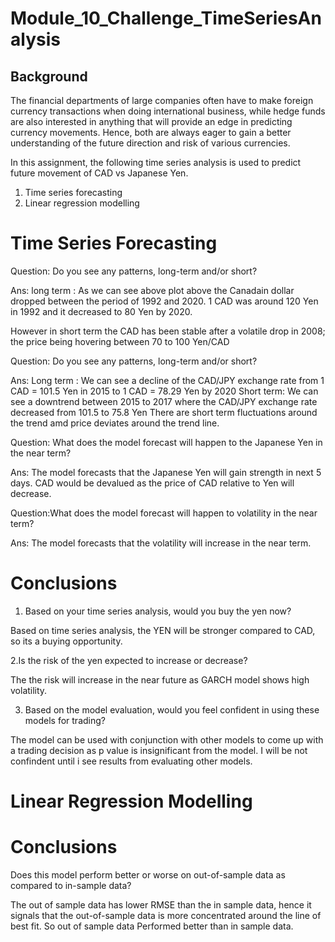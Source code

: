 # Module_10_Challenge_TimeSeriesAnalysis
## Background

The financial departments of large companies often have to make foreign currency transactions when doing international business, while hedge funds are also interested in anything that will provide an edge in predicting currency movements. Hence, both are always eager to gain a better understanding of the future direction and risk of various currencies. 

In this assignment, the following time series analysis is used to predict future movement of CAD vs Japanese Yen.

1. Time series forecasting
2. Linear regression modelling

# Time Series Forecasting

Question: Do you see any patterns, long-term and/or short? 

Ans: long term : As we can see above plot above the Canadain dollar dropped between the period of 1992 and 2020. 1 CAD was around 120 Yen in 1992 and it decreased to 80 Yen by 2020.

However in short term the CAD has been stable after a volatile drop in 2008; the price being hovering between 70 to 100 Yen/CAD

Question: Do you see any patterns, long-term and/or short?

Ans: Long term : We can see a decline of the CAD/JPY exchange rate from 1 CAD = 101.5 Yen in 2015 to 1 CAD = 78.29 Yen by 2020
Short term: We can see a downtrend between 2015 to 2017 where the CAD/JPY exchange rate decreased from 101.5 to 75.8 Yen
There are short term fluctuations around the trend amd price deviates around the trend line.

Question: What does the model forecast will happen to the Japanese Yen in the near term?

Ans: The model forecasts that the Japanese Yen will gain strength in next 5 days. CAD would be devalued as the price of CAD relative to Yen will decrease.

Question:What does the model forecast will happen to volatility in the near term?

Ans: The model forecasts that the volatility will increase in the near term.

# Conclusions
 
1. Based on your time series analysis, would you buy the yen now?

 Based on time series analysis, the YEN will be stronger compared to CAD, so its a buying opportunity.

2.Is the risk of the yen expected to increase or decrease?

 The the risk will increase in the near future as GARCH model shows high volatility.

3. Based on the model evaluation, would you feel confident in using these models for trading?

 The model can be used with conjunction with other models to come up with a trading decision as p value is insignificant from the model.
 I will be not confindent until i see results from evaluating other models.


# Linear Regression Modelling

# Conclusions

Does this model perform better or worse on out-of-sample data as compared to in-sample data?

The out of sample data has lower RMSE than the in sample data, hence it signals that the out-of-sample data is more concentrated around the line of best fit.
So out of sample data Performed better than in sample data.